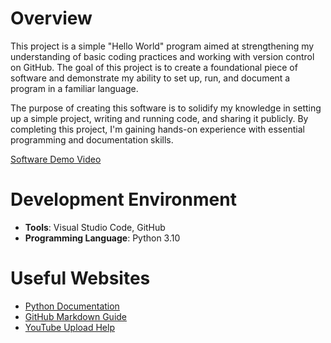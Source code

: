 # Overview

This project is a simple "Hello World" program aimed at strengthening my understanding of basic coding practices and working with version control on GitHub. The goal of this project is to create a foundational piece of software and demonstrate my ability to set up, run, and document a program in a familiar language.

The purpose of creating this software is to solidify my knowledge in setting up a simple project, writing and running code, and sharing it publicly. By completing this project, I'm gaining hands-on experience with essential programming and documentation skills.

[Software Demo Video](http://youtube.link.goes.here)

# Development Environment

- **Tools**: Visual Studio Code, GitHub
- **Programming Language**: Python 3.10

# Useful Websites

* [Python Documentation](https://docs.python.org/3/)
* [GitHub Markdown Guide](https://guides.github.com/features/mastering-markdown/)
* [YouTube Upload Help](https://support.google.com/youtube/answer/57407?hl=en)